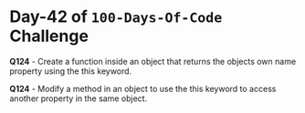 # Day-42 of `100-Days-Of-Code` Challenge

**Q124** - Create a function inside an object that returns the objects own name property using the this keyword.

**Q124** - Modify a method in an object to use the this keyword to access another property in the same object.
 


 



 
 
 

 

 

 

 





 
 

 


 


 

 
 
 


 